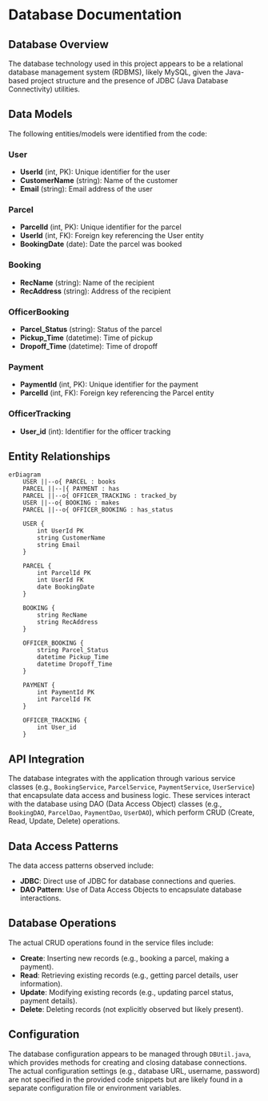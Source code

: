 # Database Documentation

## Database Overview
The database technology used in this project appears to be a relational database management system (RDBMS), likely MySQL, given the Java-based project structure and the presence of JDBC (Java Database Connectivity) utilities.

## Data Models
The following entities/models were identified from the code:

### User
- **UserId** (int, PK): Unique identifier for the user
- **CustomerName** (string): Name of the customer
- **Email** (string): Email address of the user

### Parcel
- **ParcelId** (int, PK): Unique identifier for the parcel
- **UserId** (int, FK): Foreign key referencing the User entity
- **BookingDate** (date): Date the parcel was booked

### Booking
- **RecName** (string): Name of the recipient
- **RecAddress** (string): Address of the recipient

### OfficerBooking
- **Parcel_Status** (string): Status of the parcel
- **Pickup_Time** (datetime): Time of pickup
- **Dropoff_Time** (datetime): Time of dropoff

### Payment
- **PaymentId** (int, PK): Unique identifier for the payment
- **ParcelId** (int, FK): Foreign key referencing the Parcel entity

### OfficerTracking
- **User_id** (int): Identifier for the officer tracking

## Entity Relationships
```mermaid
erDiagram
    USER ||--o{ PARCEL : books
    PARCEL ||--|{ PAYMENT : has
    PARCEL ||--o{ OFFICER_TRACKING : tracked_by
    USER ||--o{ BOOKING : makes
    PARCEL ||--o{ OFFICER_BOOKING : has_status
    
    USER {
        int UserId PK
        string CustomerName
        string Email
    }
    
    PARCEL {
        int ParcelId PK
        int UserId FK
        date BookingDate
    }
    
    BOOKING {
        string RecName
        string RecAddress
    }
    
    OFFICER_BOOKING {
        string Parcel_Status
        datetime Pickup_Time
        datetime Dropoff_Time
    }
    
    PAYMENT {
        int PaymentId PK
        int ParcelId FK
    }
    
    OFFICER_TRACKING {
        int User_id
    }
```

## API Integration
The database integrates with the application through various service classes (e.g., `BookingService`, `ParcelService`, `PaymentService`, `UserService`) that encapsulate data access and business logic. These services interact with the database using DAO (Data Access Object) classes (e.g., `BookingDAO`, `ParcelDao`, `PaymentDao`, `UserDAO`), which perform CRUD (Create, Read, Update, Delete) operations.

## Data Access Patterns
The data access patterns observed include:
- **JDBC**: Direct use of JDBC for database connections and queries.
- **DAO Pattern**: Use of Data Access Objects to encapsulate database interactions.

## Database Operations
The actual CRUD operations found in the service files include:
- **Create**: Inserting new records (e.g., booking a parcel, making a payment).
- **Read**: Retrieving existing records (e.g., getting parcel details, user information).
- **Update**: Modifying existing records (e.g., updating parcel status, payment details).
- **Delete**: Deleting records (not explicitly observed but likely present).

## Configuration
The database configuration appears to be managed through `DBUtil.java`, which provides methods for creating and closing database connections. The actual configuration settings (e.g., database URL, username, password) are not specified in the provided code snippets but are likely found in a separate configuration file or environment variables.